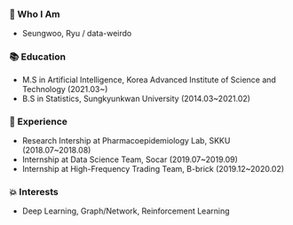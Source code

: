 ### 👋 Who I Am  
- Seungwoo, Ryu / data-weirdo  

### :books: Education    
- M.S in Artificial Intelligence, Korea Advanced Institute of Science and Technology (2021.03~)  
- B.S in Statistics, Sungkyunkwan University (2014.03~2021.02)  

### :running: Experience  
- Research Intership at Pharmacoepidemiology Lab, SKKU (2018.07~2018.08)  
- Internship at Data Science Team, Socar (2019.07~2019.09)  
- Internship at High-Frequency Trading Team, B-brick (2019.12~2020.02)  

### :boom: Interests  
- Deep Learning, Graph/Network, Reinforcement Learning  

<!--
**data-weirdo/data-weirdo** is a ✨ _special_ ✨ repository because its `README.md` (this file) appears on your GitHub profile.

Here are some ideas to get you started:

- 🔭 I’m currently working on ...
- 🌱 I’m currently learning ...
- 👯 I’m looking to collaborate on ...
- 🤔 I’m looking for help with ...
- 💬 Ask me about ...
- 📫 How to reach me: ...
- 😄 Pronouns: ...
- ⚡ Fun fact: ...
-->
